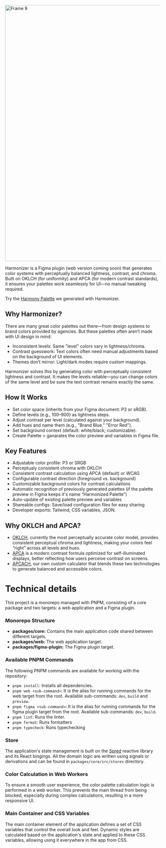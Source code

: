 <img width="830" alt="Frame 9" src="https://github.com/user-attachments/assets/a179dff7-f8b4-42c7-b099-a7e76f8f2a47" />

Harmonizer is a Figma plugin (web version coming soon) that generates color systems with perceptually balanced lightness, contrast, and chroma. Built on OKLCH (for uniformity) and APCA (for modern contrast standards), it ensures your palettes work seamlessly for UI—no manual tweaking required.

Try the [Harmony Palette](https://www.figma.com/community/file/1287828769207775946) we generated with Harmonizer.

## Why Harmonizer?

There are many great color palettes out there—from design systems to brand colors provided by agencies. But these palettes often aren’t made with UI design in mind:

- Inconsistent levels: Same "level" colors vary in lightness/chroma.
- Contrast guesswork: Text colors often need manual adjustments based on the background of UI elements.
- Themes don’t mirror: Light/dark modes require custom mappings.

Harmonizer solves this by generating color with perceptually consistent lightness and contrast. It makes the levels reliable—you can change colors of the same level and be sure the text contrast remains exactly the same.

## How It Works

- Set color space (inherits from your Figma document: P3 or sRGB).
- Define levels (e.g., 100–900) as lightness steps.
- Adjust contrast per level (calculated against your background).
- Add hues and name them (e.g., "Brand Blue," "Error Red").
- Set background context (default: white/black; customizable).
- Create Palette > ganarates the color preview and variables in Figma file.

## Key Features

- Adjustable color profile: P3 or SRGB
- Perceptualy consistent chroma with OKLCH
- Consistent contrast calculation using APCA (default) or WCAG
- Configurable contrast direction (foreground vs. background)
- Customizable background colors for contrast calculations
- Automatic recognition of previously generated palettes (if the palette preview in Figma keeps it's name “Harmonized Palette”)
- Auto-update of existing palette preview and variables
- Shareable configs: Save/load configuration files for easy sharing
- Developer exports: Tailwind, CSS variables, JSON.

## Why OKLCH and APCA?

- [OKLCH](https://oklch.com/#0.6486,0.2959,24.56,100), currently the most perceptually accurate color model, provides consistent perceptual chroma and lightness, making your colors feel “right” across all levels and hues.
- [APCA](https://git.apcacontrast.com/documentation/APCA_in_a_Nutshell) is a modern contrast formula optimized for self-illuminated displays, better reflecting how users perceive contrast on screens.
- [APCACH](https://github.com/antiflasher/apcach), our own custom calculator that blends these two technologies to generate balanced and accessible colors.

# Technical details

This project is a monorepo managed with PNPM, consisting of a core package and two targets: a web application and a Figma plugin.

### Monorepo Structure

- **packages/core:** Contains the main application code shared between different targets.
- **packages/web:** The web application target.
- **packages/figma-plugin:** The Figma plugin target.

### Available PNPM Commands

The following PNPM commands are available for working with the repository:

- `pnpm install`: Installs all dependencies.
- `pnpm web <sub-command>`: It is the alias for running commands for the web target from the root. Available sub-commands: `dev`, `build` and `preview`.
- `pnpm figma <sub-command>`: It is the alias for running commands for the figma plugin target from the root. Available sub-commands: `dev`, `build`.
- `pnpm lint`: Runs the linter.
- `pnpm format`: Runs formatters
- `pnpm typecheck`: Runs typechecking

### Store

The application's state management is built on the [Spred](https://github.com/art-bazhin/spred) reactive library and its React bingings. All the domain logic are written using signals or derivations and can be found in `packages/core/src/stores` directory.

### Color Calculation in Web Workers

To ensure a smooth user experience, the color palette calculation logic is performed in a web worker. This prevents the main thread from being blocked, especially during complex calculations, resulting in a more responsive UI.

### Main Container and CSS Variables

The main container element of the application defines a set of CSS variables that control the overall look and feel. Dynamic styles are calculated based on the application's state and applied to these CSS variables, allowing using it everywhere in the app from CSS.

